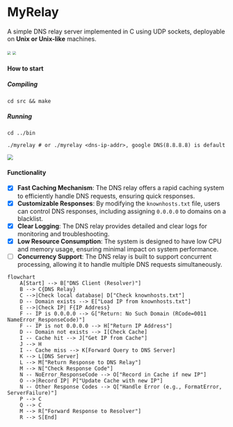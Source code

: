 # MyRelay

A simple DNS relay server implemented in C using UDP sockets, deployable on **Unix or Unix-like** machines.

<img src="https://typora-1313035735.cos.ap-nanjing.myqcloud.com/img/2024-07-04-171313.png" style="zoom:50%;" />

<img src="https://typora-1313035735.cos.ap-nanjing.myqcloud.com/img/2024-07-04-172610.png" style="zoom:50%;" />

#### How to start

##### Compiling

```shell
cd src && make
```

##### Running

```shell
cd ../bin
```

```shell
./myrelay # or ./myrelay <dns-ip-addr>, google DNS(8.8.8.8) is default
```

<img src="https://typora-1313035735.cos.ap-nanjing.myqcloud.com/img/2024-07-04-165410.png" style="zoom:80%;" />

#### Functionality

- [x] **Fast Caching Mechanism**: The DNS relay offers a rapid caching system to efficiently handle DNS requests, ensuring quick responses.
- [x] **Customizable Responses**: By modifying the `knownhosts.txt` file, users can control DNS responses, including assigning `0.0.0.0` to domains on a blacklist.
- [x] **Clear Logging**: The DNS relay provides detailed and clear logs for monitoring and troubleshooting.
- [x] **Low Resource Consumption**: The system is designed to have low CPU and memory usage, ensuring minimal impact on system performance.
- [ ] **Concurrency Support**: The DNS relay is built to support concurrent processing, allowing it to handle multiple DNS requests simultaneously.

```mermaid
flowchart
    A[Start] --> B["DNS Client (Resolver)"]
    B --> C{DNS Relay}
    C -->|Check local database| D["Check knownhosts.txt"]
    D -- Domain exists --> E["Load IP from knownhosts.txt"]
    E -->|Check IP| F{IP Address}
    F -- IP is 0.0.0.0 --> G["Return: No Such Domain (RCode=0011 NameError_ResponseCode)"]
    F -- IP is not 0.0.0.0 --> H["Return IP Address"]
    D -- Domain not exists --> I[Check Cache]
    I -- Cache hit --> J["Get IP from Cache"]
    J --> H
    I -- Cache miss --> K[Forward Query to DNS Server]
    K --> L[DNS Server]
    L --> M["Return Response to DNS Relay"]
    M --> N["Check Response Code"]
    N -- NoError_ResponseCode --> O["Record in Cache if new IP"]
    O -->|Record IP| P["Update Cache with new IP"]
    N -- Other Response Codes --> Q["Handle Error (e.g., FormatError, ServerFailure)"]
    P --> C
    Q --> C
    M --> R["Forward Response to Resolver"]
    R --> S[End]
```

